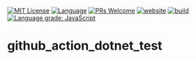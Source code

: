 
<!-- [START BADGES] -->
<!-- Please keep comment here to allow auto update -->
[![MIT License](https://img.shields.io/github/license/KTA552/github_action_dotnet_test?style=flat-square)](https://github.com/KTA552/github_action_dotnet_test/blob/master/LICENSE)
[![Language](https://img.shields.io/badge/language-TypeScript-blue.svg?style=flat-square)](https://www.typescriptlang.org)
[![PRs Welcome](https://img.shields.io/badge/PRs-Welcome-brightgreen.svg?style=flat-square)](https://github.com/KTA552/github_action_dotnet_test/pulls)
[![website](https://img.shields.io/static/v1?label=&labelColor=505050&message=marketplace&color=0076D6&style=flat-square&logo=google-chrome&logoColor=0076D6)](https://github.com/marketplace/actions/github_action_dotnet_test)
[![build](https://img.shields.io/github/workflow/status/KTA552/github_action_dotnet_test/Release/master?logo=github&style=flat-square)](https://github.com/KTA552/github_action_dotnet_test/actions/workflows/release.yml)
[![Language grade: JavaScript](https://img.shields.io/lgtm/grade/javascript/g/KTA552/github_action_dotnet_test.svg?logo=lgtm&style=flat-square)](https://lgtm.com/projects/g/KTA552/github_action_dotnet_test/context:javascript)
<!-- [END BADGES] -->

# github_action_dotnet_test

